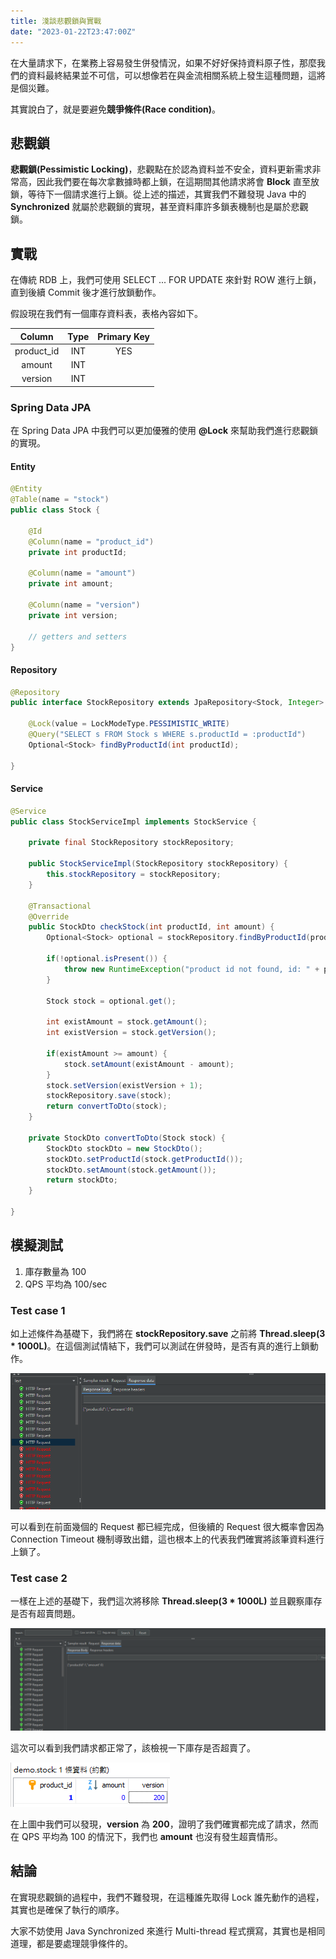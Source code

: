 ```yaml
---
title: 淺談悲觀鎖與實戰
date: "2023-01-22T23:47:00Z"
---
```


在大量請求下，在業務上容易發生併發情況，如果不好好保持資料原子性，那麼我們的資料最終結果並不可信，可以想像若在與金流相關系統上發生這種問題，這將是個災難。

其實說白了，就是要避免**競爭條件(Race condition)**。

## 悲觀鎖
**悲觀鎖(Pessimistic Locking)**，悲觀點在於認為資料並不安全，資料更新需求非常高，因此我們要在每次拿數據時都上鎖，在這期間其他請求將會 **Block** 直至放鎖，等待下一個請求進行上鎖。從上述的描述，其實我們不難發現 Java 中的 **Synchronized** 就屬於悲觀鎖的實現，甚至資料庫許多鎖表機制也是屬於悲觀鎖。

## 實戰
在傳統 RDB 上，我們可使用 SELECT ... FOR UPDATE 來針對 ROW 進行上鎖，直到後續 Commit 後才進行放鎖動作。

假設現在我們有一個庫存資料表，表格內容如下。

| Column       | Type       | Primary Key   | 
| :----------: | :--------: | :-----------: |
| product_id   | INT        | YES           |
| amount       | INT        |               |
| version      | INT        |               |

### Spring Data JPA
在 Spring Data JPA 中我們可以更加優雅的使用 **@Lock** 來幫助我們進行悲觀鎖的實現。

#### Entity
```java
@Entity
@Table(name = "stock")
public class Stock {

	@Id
	@Column(name = "product_id")
	private int productId;

	@Column(name = "amount")
	private int amount;
	
	@Column(name = "version")
	private int version;

	// getters and setters
}
```

#### Repository
```java
@Repository
public interface StockRepository extends JpaRepository<Stock, Integer> {

    @Lock(value = LockModeType.PESSIMISTIC_WRITE)
	@Query("SELECT s FROM Stock s WHERE s.productId = :productId")
	Optional<Stock> findByProductId(int productId);
	
}
```

#### Service
```java
@Service
public class StockServiceImpl implements StockService {

	private final StockRepository stockRepository;
	
	public StockServiceImpl(StockRepository stockRepository) {
		this.stockRepository = stockRepository;
	}
	
	@Transactional
	@Override
	public StockDto checkStock(int productId, int amount) {
		Optional<Stock> optional = stockRepository.findByProductId(productId);
		
		if(!optional.isPresent()) {
			throw new RuntimeException("product id not found, id: " + productId);
		}
		
		Stock stock = optional.get();
        
		int existAmount = stock.getAmount();
		int existVersion = stock.getVersion();
        
		if(existAmount >= amount) {
			stock.setAmount(existAmount - amount);
		}
		stock.setVersion(existVersion + 1);
		stockRepository.save(stock);
		return convertToDto(stock);
	}
	
	private StockDto convertToDto(Stock stock) {
		StockDto stockDto = new StockDto();
		stockDto.setProductId(stock.getProductId());
		stockDto.setAmount(stock.getAmount());
		return stockDto;
	}
	
}
```

## 模擬測試
1. 庫存數量為 100
2. QPS 平均為 100/sec

### Test case 1
如上述條件為基礎下，我們將在 **stockRepository.save** 之前將 **Thread.sleep(3 * 1000L)**。在這個測試情結下，我們可以測試在併發時，是否有真的進行上鎖動作。

![](rhgZp9K.png)

可以看到在前面幾個的 Request 都已經完成，但後續的 Request 很大概率會因為 Connection Timeout 機制導致出錯，這也根本上的代表我們確實將該筆資料進行上鎖了。

### Test case 2
一樣在上述的基礎下，我們這次將移除 **Thread.sleep(3 * 1000L)** 並且觀察庫存是否有超賣問題。

![](32Ulhz9.png)

這次可以看到我們請求都正常了，該檢視一下庫存是否超賣了。

![](LOt0mQQ.png)

在上圖中我們可以發現，**version** 為 **200**，證明了我們確實都完成了請求，然而在 QPS 平均為 100 的情況下，我們也 **amount** 也沒有發生超賣情形。

## 結論
在實現悲觀鎖的過程中，我們不難發現，在這種誰先取得 Lock 誰先動作的過程，其實也是確保了執行的順序。

大家不妨使用 Java Synchronized 來進行 Multi-thread 程式撰寫，其實也是相同道理，都是要處理競爭條件的。